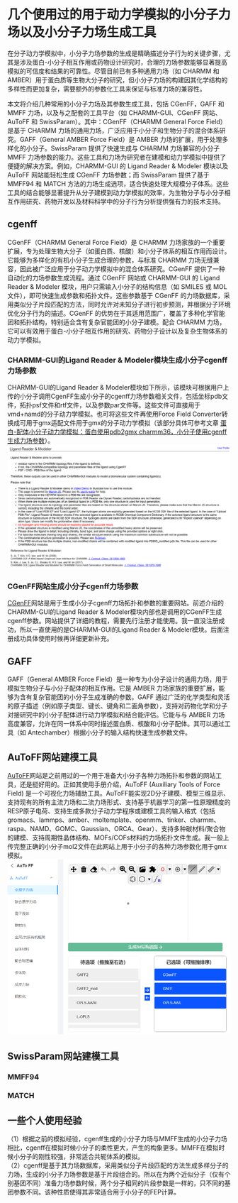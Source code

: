 # 几个使用过的用于动力学模拟的小分子力场以及小分子力场生成工具
在分子动力学模拟中，小分子力场参数的生成是精确描述分子行为的关键步骤，尤其是涉及蛋白-小分子相互作用或药物设计研究时，合理的力场参数能够显著提高模拟的可信度和结果的可靠性。尽管目前已有多种通用力场（如 CHARMM 和 AMBER）用于蛋白质等生物大分子的研究，但小分子力场的构建因其化学结构的多样性而更加复杂，需要额外的参数化工具来保证与标准力场的兼容性。  

本文将介绍几种常用的小分子力场及其参数生成工具，包括 CGenFF，GAFF 和 MMFF 力场，以及与之配套的工具平台（如 CHARMM-GUI、CGenFF 网站、AuToFF 和 SwissParam）。其中：CGenFF（CHARMM General Force Field）是基于 CHARMM 力场的通用力场，广泛应用于小分子和生物分子的混合体系研究。GAFF（General AMBER Force Field）是 AMBER 力场的扩展，用于处理多样化的小分子。SwissParam 提供了快速生成与 CHARMM 力场兼容的小分子 MMFF 力场参数的能力。这些工具和力场为研究者在建模和动力学模拟中提供了便捷的解决方案。例如，CHARMM-GUI 的 Ligand Reader & Modeler 模块以及 AuToFF 网站能轻松生成 CGenFF 力场参数；而 SwissParam 提供了基于 MMFF94 和 MATCH 方法的力场生成选项，适合快速处理大规模分子体系。这些工具的结合能够显著提升从分子建模到动力学模拟的效率，为生物分子与小分子相互作用研究、药物开发以及材料科学中的分子行为分析提供强有力的技术支持。  
## cgenff
CGenFF（CHARMM General Force Field）是 CHARMM 力场家族的一个重要扩展，专为处理生物大分子（如蛋白质、核酸）和小分子体系的相互作用而设计。它能够为多样化的有机小分子生成合理的参数，与标准 CHARMM 力场无缝兼容，因此被广泛应用于分子动力学模拟中的混合体系研究。CGenFF 提供了一种自动化的力场参数生成流程。通过 CGenFF 网站或 CHARMM-GUI 的 Ligand Reader & Modeler 模块，用户只需输入小分子的结构信息（如 SMILES 或 MOL 文件），即可快速生成参数和拓扑文件。这些参数基于 CGenFF 的力场数据库，采用类似分子片段匹配的方法，同时允许对未知分子进行初步预测，并根据分子环境优化分子行为的描述。CGenFF 的优势在于其适用范围广，覆盖了多种化学官能团和拓扑结构，特别适合含有复杂官能团的小分子建模。配合 CHARMM 力场，它可以有效用于蛋白-小分子相互作用的研究、药物分子设计以及复杂生物体系的动力学模拟。  
### CHARMM-GUI的Ligand Reader & Modeler模块生成小分子cgenff力场参数
CHARMM-GUI的Ligand Reader & Modeler模块如下所示，该模块可根据用户上传的小分子调用CgenFF生成小分子的cgenff力场参数相关文件，包括坐标pdb文件，拓扑psf文件和rtf文件，以及参数par文件等。这些文件可直接用于vmd+namd的分子动力学模拟。也可将这些文件再使用Force Field Converter转换成可用于gmx适配文件用于gmx的分子动力学模拟（该部分具体可参考文章 [蛋白-配体小分子动力学模拟：蛋白使用pdb2gmx charmm36，小分子使用cgenff生成力场参数](https://mp.weixin.qq.com/s/tUzBB9eQRDQHMnC7uaI_yA)）。  
![](几个使用过的用于动力学模拟的小分子力场以及小分子力场生成工具/几个使用过的用于动力学模拟的小分子力场以及小分子力场生成工具_2024-12-21-17-30-34.png)  
### CGenFF网站生成小分子cgenff力场参数
[CGenFF](https://cgenff.com/)网站是用于生成小分子cgenff力场拓扑和参数的重要网站。前述介绍的CHARMM-GUI的Ligand Reader & Modeler模块内部也是调用的CGenFF生成cgenff参数。网站提供了详细的教程，需要先行注册才能使用。我一直没注册成功，所以一直使用的是CHARMM-GUI的Ligand Reader & Modeler模块。后面注册成功具体使用时候再详细更新补充。  
## GAFF
GAFF（General AMBER Force Field）是一种专为小分子设计的通用力场，用于模拟生物分子与小分子配体的相互作用。它是 AMBER 力场家族的重要扩展，能够为含有复杂官能团的小分子生成准确的参数。GAFF 通过广泛的化学类型和灵活的原子描述（例如原子类型、键长、键角和二面角参数），支持对药物化学和分子对接研究中的小分子配体进行动力学模拟和结合能评估。它能与与 AMBER 力场高度兼容，允许在同一体系中同时描述蛋白质、核酸和小分子配体。其可以通过工具（如 Antechamber）根据小分子的输入结构快速生成参数文件。  
## AuToFF网站建模工具
[AuToFF](https://cloud.hzwtech.com/web/product-service?id=36)网站是之前用过的一个用于准备大小分子各种力场拓扑和参数的网站工具，还是挺好用的。正如其使用手册介绍，AuToFF (Auxiliary Tools of Force Field) 是一个可视化力场辅助工具。AuToFF能实现2D分子建模、模型三维显示、支持现有的所有主流力场和二流力场形式、支持基于机器学习的第一性原理精度的RESP原子电荷、支持生成多款分子动力学程序或建模工具的输入格式（包括gromacs、lammps、amber、moltemplate、openmm、tinker、charmm、raspa、NAMD、GOMC、Gaussian、ORCA、Gear）、支持多种碳材料/聚合物的建模、支持周期性晶体结构、MOFs/COFs材料的力场拓扑文件生成。我一般上传完整正确的小分子mol2文件在此网站上用于小分子的各种力场参数化用于gmx模拟。    
![](几个使用过的用于动力学模拟的小分子力场以及小分子力场生成工具/几个使用过的用于动力学模拟的小分子力场以及小分子力场生成工具_2024-12-21-18-07-50.png)   
## SwissParam网站建模工具
### MMFF94
### MATCH
## 一些个人使用经验
（1）根据之前的模拟经验，cgenff生成的小分子力场与MMFF生成的小分子力场相比，cgenff在模拟时候小分子的柔性更大，产生的构象更多。MMFF在模拟时候小分子的刚性较强，非常适合共轭体系的模拟。  
（2）cgenff是基于其力场数据库，采用类似分子片段匹配的方法生成多样分子的力场，生成的小分子力场参数是基于片段组合的。所以在为两个近似分子（仅有个别基团不同）准备力场参数时候，两个分子相同的片段参数是一样的，只不同的基团参数不同。该种性质使得其非常适合用于小分子的FEP计算。  
